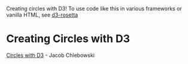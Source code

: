 Creating circles with D3! To use code like this in various
frameworks or vanilla HTML, see
[d3-rosetta](https://github.com/curran/d3-rosetta)

# Creating Circles with D3
[Circles with D3](https://vizhub.com/jacobchlebowski/1e8c384558804de189d5a1f8b9996782) - Jacob Chlebowski
